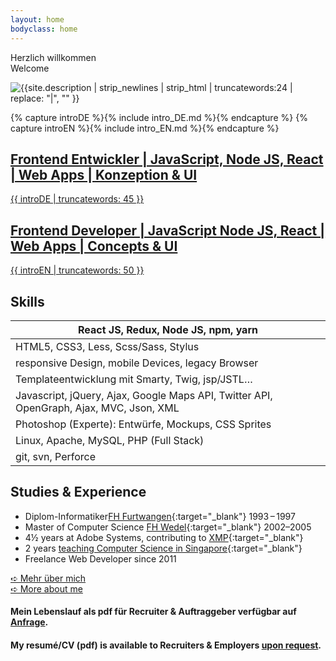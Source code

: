```yaml
---
layout: home
bodyclass: home
---
```


<div class='multi-col'>
    <div class='col h1 center zbounce1'>Herzlich willkommen</div>
    <div class='col h1 center zdrop1 middle'>Welcome</div>
</div>


![{{site.description | strip_newlines | strip_html | truncatewords:24 | replace: "|", "" }}]({{site.static}}/img/frank-nocke/frank-nocke-portrait-ballon.jpg)

{% capture introDE %}{% include intro_DE.md %}{% endcapture %}
{% capture introEN %}{% include intro_EN.md %}{% endcapture %}

<section class='multi-col bilingual'>
    <a lang='de' href='{% link _pages/about_DE.md %}' class='col plain'>
        <h1 class='h2'>Frontend Entwickler | JavaScript, Node JS, React | Web Apps | Konzeption & UI</h1>
        <span markdown='1'>
            {{ introDE | truncatewords: 45 }}
        </span>
    </a>
    <a lang='de' href='{% link _pages/about_EN.md %}' class='col plain'>
        <h2>Frontend Developer | JavaScript Node JS, React | Web Apps | Concepts & UI</h2>
        <span markdown='1'>
            {{ introEN | truncatewords: 50 }}
        </span>
    </a>

</section>

## Skills

| React JS, Redux, Node JS, npm, yarn |
| --- |
| HTML5, CSS3, Less, Scss/Sass, Stylus |
| responsive Design, mobile Devices, legacy Browser |
| Templateentwicklung mit Smarty, Twig, jsp/JSTL… |
| Javascript, jQuery, Ajax, Google Maps API, Twitter API, OpenGraph, Ajax, MVC, Json, XML |
| Photoshop (Experte): Entwürfe, Mockups, CSS Sprites |
| Linux, Apache, MySQL, PHP (Full Stack) |
| git, svn, Perforce |

## Studies &amp; Experience

* Diplom-Informatiker[FH Furtwangen](https://www.hs-furtwangen.de/studierende/fakultaeten/digitale-medien/medieninformatik-bsc.html){:target="_blank"} 1993&thinsp;–&thinsp;1997
* Master of Computer Science [FH Wedel](http://www.fh-wedel.de/){:target="_blank"} 2002–2005
* 4½ years at Adobe Systems, contributing to [XMP](http://www.adobe.com/products/xmp.html){:target="_blank"}
* 2 years [teaching Computer Science in Singapore](http://www.np.edu.sg/ict/Pages/default.aspx){:target="_blank"}
* Freelance Web Developer since 2011

<div class='multi-col'>
    <div class='col h1 center zbounce1'>
        <a href='{% link _pages/about_DE.md %}' class='button button-cta'>➪ Mehr über mich</a>
    </div>
    <div class='col h1 center zdrop1'>
        <a href='{% link _pages/about_EN.md %}' class='button button-cta'>➪ More about me</a>
    </div>
</div>

<h4 class='center tpad20'>Mein Lebenslauf als pdf für Recruiter & Auftraggeber verfügbar auf <a href='/contact/'>Anfrage</a>.</h4>
<h4 class='center tpad10'>My resumé/CV (pdf) is available to Recruiters & Employers <a href='/contact/'>upon request</a>.</h4>
